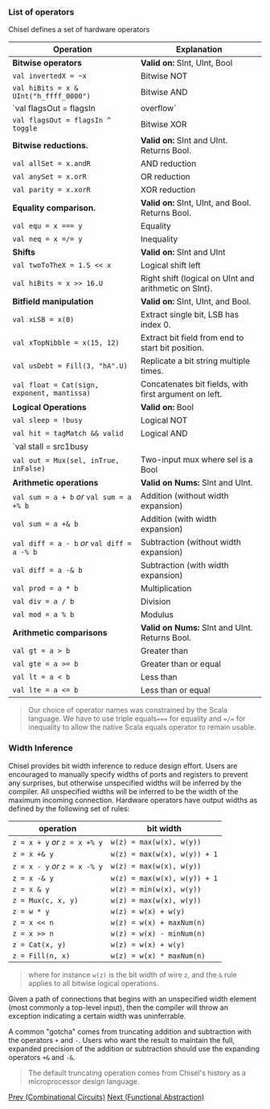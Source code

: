 ### List of operators
Chisel defines a set of hardware operators

| Operation        | Explanation |
| ---------        | ---------           |
| **Bitwise operators**                       | **Valid on:** SInt, UInt, Bool    |
| `val invertedX = ~x`                        | Bitwise NOT |
| `val hiBits = x & UInt("h_ffff_0000")`      | Bitwise AND                     |     
| `val flagsOut = flagsIn | overflow`         | Bitwise OR                      |   
| `val flagsOut = flagsIn ^ toggle`           | Bitwise XOR                     |  
| **Bitwise reductions.**                     | **Valid on:** SInt and UInt. Returns Bool. |
| `val allSet = x.andR`                       | AND reduction                     |   
| `val anySet = x.orR`                        | OR reduction                      |  
| `val parity = x.xorR`                       | XOR reduction                     |   
| **Equality comparison.**                    | **Valid on:** SInt, UInt, and Bool. Returns Bool. |
| `val equ = x === y`                         | Equality                          |
| `val neq = x =/= y`                         | Inequality                        |
| **Shifts**                                  | **Valid on:** SInt and UInt       |
| `val twoToTheX = 1.S << x`                  | Logical shift left                |
| `val hiBits = x >> 16.U`                    | Right shift (logical on UInt and arithmetic on SInt). |  
| **Bitfield manipulation**                   | **Valid on:** SInt, UInt, and Bool. |
| `val xLSB = x(0)`                           | Extract single bit, LSB has index 0.     |  
| `val xTopNibble = x(15, 12)`                | Extract bit field from end to start bit position.     |            
| `val usDebt = Fill(3, "hA".U)`              | Replicate a bit string multiple times.     |               
| `val float = Cat(sign, exponent, mantissa)` | Concatenates bit fields, with first argument on left.     |
| **Logical Operations**                      | **Valid on:** Bool                                                                             
| `val sleep = !busy`                         | Logical NOT                       |       
| `val hit = tagMatch && valid`               | Logical AND                       |                 
| `val stall = src1busy || src2busy`          | Logical OR                        |                     
| `val out = Mux(sel, inTrue, inFalse)`       | Two-input mux where sel is a Bool |                                               
| **Arithmetic operations**                   | **Valid on Nums:** SInt and UInt.  |
| `val sum = a + b` *or* `val sum = a +% b`   | Addition (without width expansion) |
| `val sum = a +& b`                          | Addition (with width expansion)    |         
| `val diff = a - b` *or* `val diff = a -% b` | Subtraction (without width expansion) |
| `val diff = a -& b`                         | Subtraction (with width expansion) |            
| `val prod = a * b`                          | Multiplication                     |            
| `val div = a / b`                           | Division                           |           
| `val mod = a % b`                           | Modulus                            |           
| **Arithmetic comparisons**                  | **Valid on Nums:** SInt and UInt. Returns Bool. |
| `val gt = a > b`                            | Greater than                       |      
| `val gte = a >= b`                          | Greater than or equal              |                 
| `val lt = a < b`                            | Less than                          |   
| `val lte = a <= b`                          | Less than or equal                 |              

>Our choice of operator names was constrained by the Scala language.
We have to use triple equals```===``` for equality and ```=/=```
for inequality to allow the
native Scala equals operator to remain usable.

### Width Inference

Chisel provides bit width inference to reduce design effort. Users are encouraged to manually specify widths of ports and registers to prevent any surprises, but otherwise unspecified widths will be inferred by the compiler. All unspecified widths will be inferred to be the width of the maximum incoming connection. Hardware operators have output widths as defined by the following set of rules:

| operation        | bit width           |
| ---------        | ---------           |
| `z = x + y` *or* `z = x +% y`        | `w(z) = max(w(x), w(y))`   |
| `z = x +& y`       | `w(z) = max(w(x), w(y)) + 1`   |
| `z = x - y` *or* `z = x -% y`       | `w(z) = max(w(x), w(y))`    |
| `z = x -& y`       | `w(z) = max(w(x), w(y)) + 1`   |
| `z = x & y`        | `w(z) = min(w(x), w(y))`    |
| `z = Mux(c, x, y)` | `w(z) = max(w(x), w(y))`    |
| `z = w * y`        | `w(z) = w(x) + w(y)`        |
| `z = x << n`       | `w(z) = w(x) + maxNum(n)` |
| `z = x >> n`       | `w(z) = w(x) - minNum(n)` |
| `z = Cat(x, y)`    | `w(z) = w(x) + w(y)`      |
| `z = Fill(n, x)`   | `w(z) = w(x) * maxNum(n)` |
>where for instance `w(z)` is the bit width of wire `z`, and the `&`
rule applies to all bitwise logical operations.

Given a path of connections that begins with an unspecified width element (most commonly a top-level input), then the compiler will throw an exception indicating a certain width was uninferrable. 

A common "gotcha" comes from truncating addition and subtraction with the operators `+` and `-`. Users who want the result to maintain the full, expanded precision of the addition or subtraction should use the expanding operators `+&` and `-&`.

> The default truncating operation comes from Chisel's history as a microprocessor design language.


[Prev (Combinational Circuits)](Combinational-Circuits)  [Next (Functional Abstraction)](Functional-Abstraction)